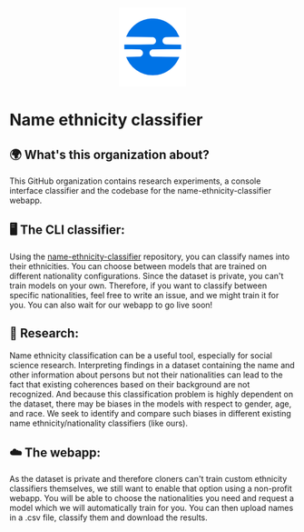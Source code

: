 <p align="center">
  <img src="https://github.com/name-ethnicity-classifier/.github/blob/main/profile/nec_logo.png" />
</p>


# Name ethnicity classifier

## :earth_africa: What's this organization about?
This GitHub organization contains research experiments, a console interface classifier and the codebase for the name-ethnicity-classifier webapp.

## 🖥️ The CLI classifier:
Using the [name-ethnicity-classifier](https://github.com/name-ethnicity-classifier/name-ethnicity-classifier) repository, you can classify names into their ethnicities.
You can choose between models that are trained on different nationality configurations. Since the dataset is private, you can't train models on your own. Therefore, if you want to classify between specific nationalities, feel free to write an issue, and we might train it for you. You can also wait for our webapp to go live soon!

## 🌈 Research:
Name ethnicity classification can be a useful tool, especially for social science research. Interpreting findings in a dataset containing the name and other information about persons but not their nationalities can lead to the fact that existing coherences based on their background are not recognized. And because this classification problem is highly dependent on the dataset, there may be biases in the models with respect to gender, age, and race. We seek to identify and compare such biases in different existing name ethnicity/nationality classifiers (like ours).

## ☁️ The webapp:
As the dataset is private and therefore cloners can't train custom ethnicity classifiers themselves, we still want to enable that option using a non-profit webapp.
You will be able to choose the nationalities you need and request a model which we will automatically train for you. You can then upload names in a .csv file, classify them and download the results.
